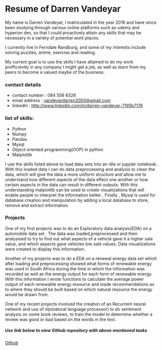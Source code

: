 # Resume of Darren Vandeyar

My name is Darren Vandeyar, I matriculated in the year 2018 and have since been studying
through various online platforms such as udemy and hyperion dev, so that I could proactively attain any skills that may be necessary in a variety of potential work places.

I currently live in Ferndale Randburg, and some of my interests include solving puzzles, anime, exercise and reading.

My current goal is to use the skills I have attained to do my work profficiently in any company I might get a job, as well as learn from my peers to become a valued maybe of the business.

### contact details
* contact number : 084 556 6326
* email address  : vandeyardarren2000@gmail.com
* linkedIn       : http://www.linkedin.com/in/darren-vandeyar-7195b7176 

### list of skills:
* Python
* Numpy
* Pandas
* Mysql
* Object oriented programming(OOP) in python
* Matplotlib

I use the skills listed above to load data sets into an idle or jupyter notebook. With this loaded data I can do data preprocessing and analysis to clean the data, which  will give the data a more uniform structure and allow me to understand how different aspects of the data effect one another or how certain aspects in the data can result in different outputs. 
With this understanding matplotlib can be used to create visualizations that will enable people to interpret the information better . Finally , Mysql is used for database creation and manipulation by adding a local database to store, remove and extract information.

### Projects
One of my first projects was to do an Exploratory data analysis(EDA) on a automobile data set . The data was loaded,preprocessed and then analysised to try to find out what aspects of a vehicle gave it a higher sale value, and which aspects gave vehicles low sale values. Data visualizations were created to display this information.

Another of my projects was to do a EDA on a renewal energy data set which after loading and preprocessing showed what forms of renewable energy was used in South Africa during the time in which the information was recorded as well as the energy output for each form of renewable energy. With this information I wrote functions to calculate the average power output of each renewable energy resource and made recommendations as to where they should be built based on which natural resource the energy would be drawn from.

One of my recent projects involved the creation of an Recurrent neural network and use of nlp(natural language processor) to do sentiment analysis on some book reviews, to train the model to determine whether a review was good or bad based on the words in the text.

##### Use link below to view Github repository with above mentioned tasks
[Github](https://github.com/DVan-de-yar/Data_science.git) 

